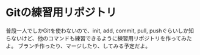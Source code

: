 # Gitの練習用リポジトリ
普段一人でしかGitを使わないので、init, add, commit, pull, pushぐらいしか知らないけど、他のコマンドも練習できるように練習用リポジトリを作ってみたよ。
ブランチ作ったり、マージしたり、してみる予定だよ。